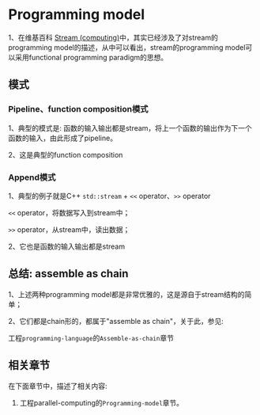 # Programming model

1、在维基百科 [Stream (computing)](https://en.wikipedia.org/wiki/Stream_(computing))中，其实已经涉及了对stream的programming model的描述，从中可以看出，stream的programming model可以采用functional programming paradigm的思想。

## 模式

### Pipeline、function composition模式

1、典型的模式是: 函数的输入输出都是stream，将上一个函数的输出作为下一个函数的输入，由此形成了pipeline。

2、这是典型的function composition

### Append模式

1、典型的例子就是C++ `std::stream` + `<<` operator、`>>` operator

`<<` operator，将数据写入到stream中；

`>>` operator，从stream中，读出数据；

2、它也是函数的输入输出都是stream



## 总结: assemble as chain

1、上述两种programming model都是非常优雅的，这是源自于stream结构的简单；

2、它们都是chain形的，都属于"assemble as chain"，关于此，参见:

工程`programming-language`的`Assemble-as-chain`章节

## 相关章节

在下面章节中，描述了相关内容:

1) 工程parallel-computing的`Programming-model`章节。

